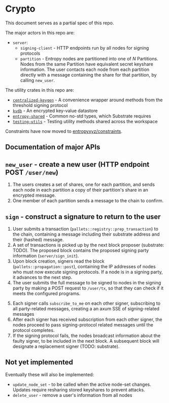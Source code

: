 # Crypto

This document serves as a partial spec of this repo.

The major actors in this repo are:

- `server`:
  - `signing-client` - HTTP endpoints run by all nodes for signing protocols
  - `partition` - Entropy nodes are partitioned into one of $N$ Partitions. Nodes from the same Partition have equivalent secret keyshare information. The user contacts each node from each partition directly with a message containing the share for that partition, by calling `new_user`.

The utility crates in this repo are:

- [`centralized-keygen`](https://github.com/entropyxyz/entropy-core/tree/master/crates/centralized-keygen) - A convenience wrapper around methods from the threshold signing protocol
- [`kvdb`](https://github.com/entropyxyz/entropy-core/tree/master/crates/kvdb) - An encrypted key-value datastore
- [`entropy-shared`](https://github.com/entropyxyz/entropy-core/tree/master/crates/shared) - Common no-std types, which Substrate requires
- [`testing-utils`](https://github.com/entropyxyz/entropy-core/tree/master/crates/testing-utils) - Testing utility methods shared across the workspace

Constraints have now moved to [entropyxyz/constraints](https://github.com/entropyxyz/constraints).

## Documentation of major APIs

## `new_user` - create a new user (HTTP endpoint POST `/user/new`)

<!-- deprecated 2022-08-26: -->
<!--  -->
<!-- 1. deprecate: Each Partition Leader is informed of a new user's secret keyshare by the User. User calls `partition_leader::new_user` on each CL. -->
<!-- 2. Partition Leaders validate that each other CL received a valid keyshare. -->
<!-- 3. Each CL broadcasts the user's secret keyshare (by calling `new_user`) to each node in their Partition. -->
<!--  -->
<!-- Instead: -->

1. The users creates a set of shares, one for each partition, and sends each node in each partition a copy of their partition's share in an encrypted message.
2. One member of each partition sends a message to the chain to confirm.

<!-- 2. Nodes validate that each other node in their Partition received an identical keyshare. -->
<!-- 3. Test the share validity: one node from each partition is selected to construct a signature. -->
<!--  -->
<!-- - If the signature is valid, end, post (todo: what data) new-user data on chain -->
<!-- - If the signature is invalid, and no node faulted, user is at fault, fail -->
<!-- - If the signature is invalid, and a node faulted, slash node, retry with new node from that partition -->

## `sign` - construct a signature to return to the user

1. User submits a transaction (`pallets::registry::prep_transaction`) to the chain, containing a message including their substrate address and their (hashed) message.
2. A set of transactions is picked up by the next block proposer (substrate: TODO). The proposed block contains the proposed signing party information (`server/sign_init`).
3. Upon block creation, signers read the block (`pallets::propagation::post`), containing the IP addresses of nodes who must now execute signing protocols. If a node is in a signing party, it advances to the next step.
4. The user submits the full message to be signed to nodes in the signing party by making a POST request to `/user/tx`, so that they can check if it meets the configured programs.
<!-- 2. In the next block, an offchain worker is created (`pallet::propagation::offchain_worker`) -->
<!--   - currently: by each node. The communication manager waits for calls from each other node about node party information. -->
<!--   - eventually: after implementing Partitions, the communication manager will already have this information from on-chain. -->
<!-- 3. CM chooses a signing party (`communication_manager::handle_signing`) -->
<!-- 4. CM broadcasts the party information, calling `new_party` on each selected signer -->
5. Each signer calls `subscribe_to_me` on each other signer, subscribing to all party-related messages, creating a an axum SSE of signing-related messages
6. After each signer has received subscription from each other signer, the nodes proceed to pass signing-protocol related messages until the protocol completes.
7. If the signing protocol fails, the nodes broadcast information about the faulty signer, to be included in the next block. A subsequent block will designate a replacement signer (TODO: substrate).

## Not yet implemented

Eventually these will also be implemented:
- `update_node_set` - to be called when the active node-set changes. Updates require resharing stored keyshares to prevent attacks.
- `delete_user` - remove a user's information from all nodes
